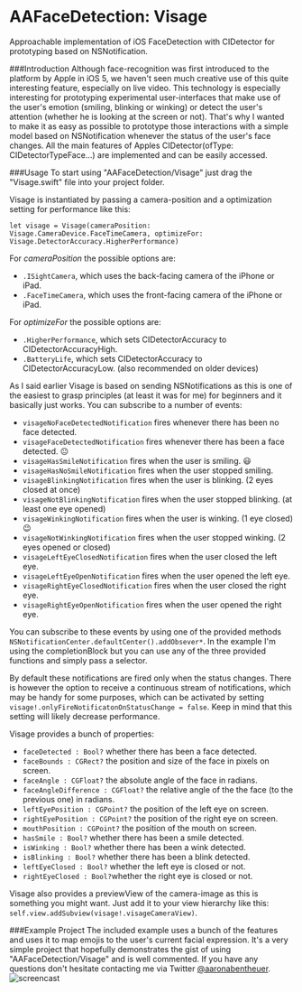 AAFaceDetection: Visage
===============
Approachable implementation of iOS FaceDetection with CIDetector for prototyping based on NSNotification.

###Introduction
Although face-recognition was first introduced to the platform by Apple in iOS 5, we haven't seen much creative use of this quite interesting feature, especially on live video. This technology is especially interesting for prototyping experimental user-interfaces that make use of the user's emotion (smiling, blinking or winking) or detect the user's attention (whether he is looking at the screen or not). That's why I wanted to make it as easy as possible to prototype those interactions with a simple model based on NSNotification whenever the status of the user's face changes. All the main features of Apples CIDetector(ofType: CIDetectorTypeFace…) are implemented and can be easily accessed.

###Usage
To start using "AAFaceDetection/Visage" just drag the "Visage.swift" file into your project folder.

Visage is instantiated by passing a camera-position and a optimization setting for performance like this:
```
let visage = Visage(cameraPosition: Visage.CameraDevice.FaceTimeCamera, optimizeFor: Visage.DetectorAccuracy.HigherPerformance)
```

For *cameraPosition* the possible options are:
* `.ISightCamera`, which uses the back-facing camera of the iPhone or iPad.
* `.FaceTimeCamera`, which uses the front-facing camera of the iPhone or iPad.

For *optimizeFor* the possible options are:
* `.HigherPerformance`, which sets CIDetectorAccuracy to CIDetectorAccuracyHigh.
* `.BatteryLife`, which sets CIDetectorAccuracy to CIDetectorAccuracyLow. (also recommended on older devices)

As I said earlier Visage is based on sending NSNotifications as this is one of the easiest to grasp principles (at least it was for me) for beginners and it basically just works. You can subscribe to a number of events:

* `visageNoFaceDetectedNotification` fires whenever there has been no face detected.
* `visageFaceDetectedNotification` fires whenever there has been a face detected. 😐
* `visageHasSmileNotification` fires when the user is smiling. 😃
* `visageHasNoSmileNotification` fires when the user stopped smiling.
* `visageBlinkingNotification` fires when the user is blinking. (2 eyes closed at once)
* `visageNotBlinkingNotification` fires when the user stopped blinking. (at least one eye opened)
* `visageWinkingNotification` fires when the user is winking. (1 eye closed) 😉
* `visageNotWinkingNotification` fires when the user stopped winking. (2 eyes opened or closed)
* `visageLeftEyeClosedNotification` fires when the user closed the left eye.
* `visageLeftEyeOpenNotification` fires when the user opened the left eye.
* `visageRightEyeClosedNotification` fires when the user closed the right eye.
* `visageRightEyeOpenNotification` fires when the user opened the right eye.

You can subscribe to these events by using one of the provided methods `NSNotificationCenter.defaultCenter().addObsever*`. In the example I'm using the completionBlock but you can use any of the three provided functions and simply pass a selector.

By default these notifications are fired only when the status changes. There is however the option to receive a continuous stream of notifications, which may be handy for some purposes, which can be activated by setting `        visage!.onlyFireNotificatonOnStatusChange = false`. 
Keep in mind that this setting will likely decrease performance.

Visage provides a bunch of properties:
* `faceDetected : Bool?` whether there has been a face detected.
* `faceBounds : CGRect?` the position and size of the face in pixels on screen.
* `faceAngle : CGFloat?` the absolute angle of the face in radians.
* `faceAngleDifference : CGFloat?` the relative angle of the the face (to the previous one) in radians.
* `leftEyePosition : CGPoint?` the position of the left eye on screen.
* `rightEyePosition : CGPoint?` the position of the right eye on screen.
* `mouthPosition : CGPoint?` the position of the mouth on screen.
* `hasSmile : Bool?` whether there has been a smile detected.
* `isWinking : Bool?` whether there has been a wink detected.
* `isBlinking : Bool?` whether there has been a blink detected.
* `leftEyeClosed : Bool?` whether the left eye is closed or not.
* `rightEyeClosed : Bool?`whether the right eye is closed or not.

Visage also provides a previewView of the camera-image as this is something you might want.
Just add it to your view hierarchy like this: `self.view.addSubview(visage!.visageCameraView)`.

###Example Project
The included example uses a bunch of the features and uses it to map emojis to the user's current facial expression.
It's a very simple project that hopefully demonstrates the gist of using "AAFaceDetection/Visage" and is well commented. If you have any questions don't hesitate contacting me via Twitter [@aaronabentheuer](twitter.com/aaronabentheuer).
![screencast](https://github.com/aaronabentheuer/AAFaceDetection/blob/master/screencast.gif)
